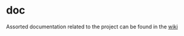 # doc
Assorted documentation related to the project can be found in the [wiki](covis-project/doc/Wiki) 
